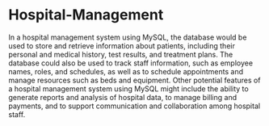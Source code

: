 # Hospital-Management

In a hospital management system using MySQL, the database would be used to store and retrieve information about patients, including their personal and medical history, test results, and treatment plans. The database could also be used to track staff information, such as employee names, roles, and schedules, as well as to schedule appointments and manage resources such as beds and equipment.
Other potential features of a hospital management system using MySQL might include the ability to generate reports and analysis of hospital data, to manage billing and payments, and to support communication and collaboration among hospital staff.

